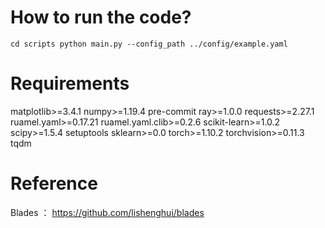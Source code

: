 # How to run the code?

`
cd scripts
python main.py --config_path ../config/example.yaml
`



# Requirements
matplotlib>=3.4.1
numpy>=1.19.4
pre-commit
ray>=1.0.0
requests>=2.27.1
ruamel.yaml>=0.17.21
ruamel.yaml.clib>=0.2.6
scikit-learn>=1.0.2
scipy>=1.5.4
setuptools
sklearn>=0.0
torch>=1.10.2
torchvision>=0.11.3
tqdm

# Reference
Blades ： https://github.com/lishenghui/blades
